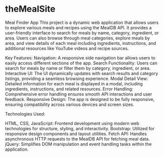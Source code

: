 # theMealSite
Meal Finder App
This project is a dynamic web application that allows users to explore various meals and recipes using the MealDB API. It provides a user-friendly interface to search for meals by name, category, ingredient, or area. Users can also browse through meal categories, explore meals by area, and view details of each meal including ingredients, instructions, and additional resources like YouTube videos and recipe sources.

Key Features:
Navigation:
A responsive side navigation bar allows users to easily access different sections of the app.
Search Functionality: Users can search for meals by name or filter them by category, ingredient, or area.
Interactive UI: The UI dynamically updates with search results and category listings, providing a seamless browsing experience.
Modal Detail View: Detailed information for each meal is displayed in a modal, including ingredients, instructions, and related resources.
Error Handling: Comprehensive error handling ensures smooth API interactions and user feedback.
Responsive Design: The app is designed to be fully responsive, ensuring compatibility across various devices and screen sizes.


Technologies Used:

HTML, CSS, JavaScript: Frontend development using modern web technologies for structure, styling, and interactivity.
Bootstrap: Utilized for responsive design components and layout utilities.
Fetch API: Handles asynchronous HTTP requests to the MealDB API for fetching meal data.
jQuery: Simplifies DOM manipulation and event handling tasks within the application.
